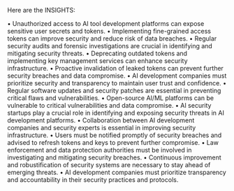 Here are the INSIGHTS:

• Unauthorized access to AI tool development platforms can expose sensitive user secrets and tokens.
• Implementing fine-grained access tokens can improve security and reduce risk of data breaches.
• Regular security audits and forensic investigations are crucial in identifying and mitigating security threats.
• Deprecating outdated tokens and implementing key management services can enhance security infrastructure.
• Proactive invalidation of leaked tokens can prevent further security breaches and data compromise.
• AI development companies must prioritize security and transparency to maintain user trust and confidence.
• Regular software updates and security patches are essential in preventing critical flaws and vulnerabilities.
• Open-source AI/ML platforms can be vulnerable to critical vulnerabilities and data compromise.
• AI security startups play a crucial role in identifying and exposing security threats in AI development platforms.
• Collaboration between AI development companies and security experts is essential in improving security infrastructure.
• Users must be notified promptly of security breaches and advised to refresh tokens and keys to prevent further compromise.
• Law enforcement and data protection authorities must be involved in investigating and mitigating security breaches.
• Continuous improvement and robustification of security systems are necessary to stay ahead of emerging threats.
• AI development companies must prioritize transparency and accountability in their security practices and protocols.
